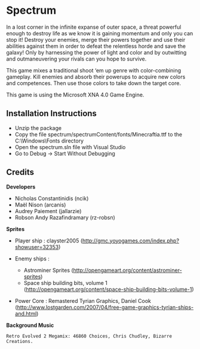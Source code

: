 Spectrum
========

In a lost corner in the infinite expanse of outer space, a threat powerful enough to destroy life as we know it is gaining momentum and only you can stop it! Destroy your enemies, merge their powers together and use their abilities against them in order to defeat the relentless horde and save the galaxy! Only by harnessing the power of light and color and by outwitting and outmaneuvering your rivals can you hope to survive.

This game mixes a traditional shoot ‘em up genre with color-combining gameplay. Kill enemies and absorb their powerups to acquire new colors and competences. Then use those colors to take down the target core.

This game is using the Microsoft XNA 4.0 Game Engine.


## Installation Instructions ##

- Unzip the package
- Copy the file spectrum/spectrumContent/fonts/Minecraftia.ttf to the C:\Windows\Fonts directory
- Open the spectrum.sln file with Visual Studio
- Go to Debug -> Start Without Debugging


## Credits ##

**Developers**

- Nicholas Constantinidis (ncik)
- Maël Nison (arcanis)
- Audrey Paiement (jallarzie)
- Robson Andy Razafindramary (rz-robsn)

**Sprites** 
	
- Player ship : clayster2005 (http://gmc.yoyogames.com/index.php?showuser=32353)

- Enemy ships : 
	- Astrominer Sprites (http://opengameart.org/content/astrominer-sprites)
	- Space ship building bits, volume 1 (http://opengameart.org/content/space-ship-building-bits-volume-1)

- Power Core : Remastered Tyrian Graphics, Daniel Cook (http://www.lostgarden.com/2007/04/free-game-graphics-tyrian-ships-and.html)

**Background Music**

	Retro Evolved 2 Megamix: 46860 Choices, Chris Chudley, Bizarre Creations.
